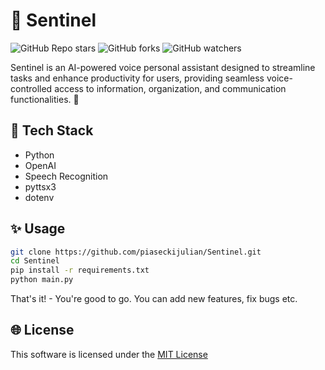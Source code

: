 # 🚀 Sentinel

![GitHub Repo stars](https://img.shields.io/github/stars/piaseckijulian/Sentinel?style=for-the-badge)
![GitHub forks](https://img.shields.io/github/forks/piaseckijulian/Sentinel?style=for-the-badge)
![GitHub watchers](https://img.shields.io/github/watchers/piaseckijulian/Sentinel?style=for-the-badge)

Sentinel is an AI-powered voice personal assistant designed to streamline tasks and enhance productivity for users, providing seamless voice-controlled access to information, organization, and communication functionalities. 🚀

## 📐 Tech Stack

- Python
- OpenAI
- Speech Recognition
- pyttsx3
- dotenv

## ✨ Usage

```bash
git clone https://github.com/piaseckijulian/Sentinel.git
cd Sentinel
pip install -r requirements.txt
python main.py
```

That's it! - You're good to go. You can add new features, fix bugs etc.

## 🌐 License

This software is licensed under the [MIT License](https://github.com/piaseckijulian/Sentinel/blob/main/LICENSE)
